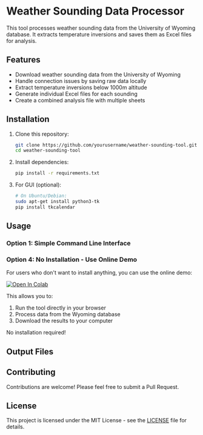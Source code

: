 # Weather Sounding Data Processor

This tool processes weather sounding data from the University of Wyoming database. It extracts temperature inversions and saves them as Excel files for analysis.

## Features

- Download weather sounding data from the University of Wyoming
- Handle connection issues by saving raw data locally
- Extract temperature inversions below 1000m altitude
- Generate individual Excel files for each sounding
- Create a combined analysis file with multiple sheets

## Installation

1. Clone this repository:
   ```bash
   git clone https://github.com/yourusername/weather-sounding-tool.git
   cd weather-sounding-tool
   ```

2. Install dependencies:
   ```bash
   pip install -r requirements.txt
   ```

3. For GUI (optional):
   ```bash
   # On Ubuntu/Debian:
   sudo apt-get install python3-tk
   pip install tkcalendar
   ```

## Usage

### Option 1: Simple Command Line Interface

### Option 4: No Installation - Use Online Demo

For users who don't want to install anything, you can use the online demo:

[![Open In Colab](https://colab.research.google.com/assets/colab-badge.svg)](https://colab.research.google.com/github/yourusername/weather-sounding-tool/blob/main/demo.ipynb)

This allows you to:
1. Run the tool directly in your browser
2. Process data from the Wyoming database
3. Download the results to your computer

No installation required!

## Output Files

## Contributing

Contributions are welcome! Please feel free to submit a Pull Request.

## License

This project is licensed under the MIT License - see the [LICENSE](LICENSE) file for details.


